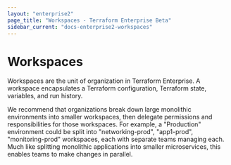 ```yaml
---
layout: "enterprise2"
page_title: "Workspaces - Terraform Enterprise Beta"
sidebar_current: "docs-enterprise2-workspaces"
---
```


# Workspaces

Workspaces are the unit of organization in Terraform Enterprise. A workspace
encapsulates a Terraform configuration, Terraform state, variables, and run
history.

We recommend that organizations break down large monolithic environments
into smaller workspaces, then delegate permissions and responsibilities for those workspaces. For
example, a "Production" environment could be split into "networking-prod",
"app1-prod", "monitoring-prod" workspaces, each with separate teams managing
each. Much like splitting monolithic applications
into smaller microservices, this enables teams to make changes in parallel.
